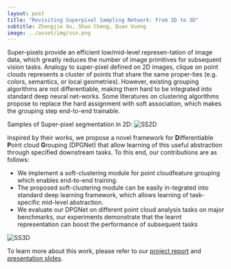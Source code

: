 ```yaml
---
layout: post
title: "Revisiting Superpixel Sampling Network: From 2D to 3D"
subtitle: Zhengjie Xu, Shuo Cheng, Quan Vuong
image: ../asset/img/ssn.png
---
```


Super-pixels provide an efficient low/mid-level represen-tation of image data, which greatly reduces the number of image primitives for subsequent vision tasks. Analogy to super-pixel defined on 2D images, clique on point clouds represents a cluster of points that share the same proper-ties (e.g. colors, semantics, or local geometries). However, existing grouping algorithms are not differentiable, making them hard to be integrated into standard deep neural net-works. Some literatures on clustering algorithms propose to replace the hard assignment with soft association, which makes the grouping step end-to-end trainable.

Samples of Super-pixel segmentation in 2D:
![SS2D](../assets/pdf/ssn-1.png)

Inspired  by  their works,  we propose a novel framework for **D**ifferentiable **P**oint cloud **G**rouping (DPGNet) that allow learning of this useful abstraction through specified downstream tasks. To this end, our contributions are as follows:

- We implement a soft-clustering module for point cloudfeature grouping which enables end-to-end training.
- The proposed soft-clustering module can be easily in-tegrated into standard deep learning framework, which allows learning of task-specific mid-level abstraction.
- We  evaluate our DPGNet on different point cloud analysis tasks on major benchmarks, our experiments demonstrate that the learnt representation can boost the performance of subsequent tasks

![SS3D](../assets/pdf/ssn-2.png)

To learn more about this work, please refer to our [project report](../assets/pdf/ssn.pdf) and [presentation slides](../assets/pdf/ssn-pre.pdf).
